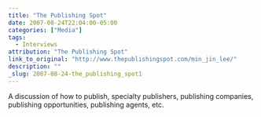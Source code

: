 ```yaml
---
title: "The Publishing Spot"
date: 2007-08-24T22:04:00-05:00
categories: ["Media"]
tags:
  - Interviews
attribution: "The Publishing Spot"
link_to_original: "http://www.thepublishingspot.com/min_jin_lee/"
description: ""
_slug: 2007-08-24-the_publishing_spot1
---
```


A discussion of how to publish, specialty publishers, publishing companies, publishing opportunities, publishing agents, etc.
